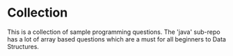 Collection
=========

This is a collection of sample programming questions.
The 'java' sub-repo has a lot of array based questions which are a must for all beginners to Data Structures.